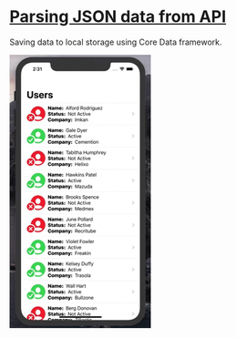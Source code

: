 # [Parsing JSON data from API](https://adzguy.github.io/portfolio/projects/)

Saving data to local storage using Core Data framework. <br> 

![](demo.gif)
